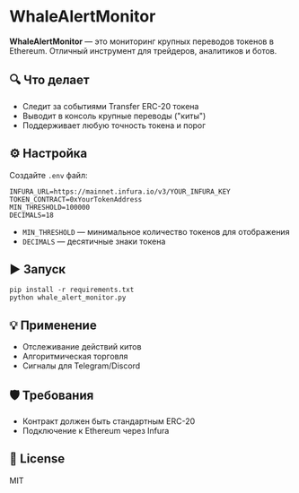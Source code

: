 # WhaleAlertMonitor

**WhaleAlertMonitor** — это мониторинг крупных переводов токенов в Ethereum. Отличный инструмент для трейдеров, аналитиков и ботов.

## 🔍 Что делает

- Следит за событиями Transfer ERC-20 токена
- Выводит в консоль крупные переводы ("киты")
- Поддерживает любую точность токена и порог

## ⚙️ Настройка

Создайте `.env` файл:

```
INFURA_URL=https://mainnet.infura.io/v3/YOUR_INFURA_KEY
TOKEN_CONTRACT=0xYourTokenAddress
MIN_THRESHOLD=100000
DECIMALS=18
```

- `MIN_THRESHOLD` — минимальное количество токенов для отображения
- `DECIMALS` — десятичные знаки токена

## ▶️ Запуск

```
pip install -r requirements.txt
python whale_alert_monitor.py
```

## 💡 Применение

- Отслеживание действий китов
- Алгоритмическая торговля
- Сигналы для Telegram/Discord

## 🛡 Требования

- Контракт должен быть стандартным ERC-20
- Подключение к Ethereum через Infura

## 📜 License

MIT
